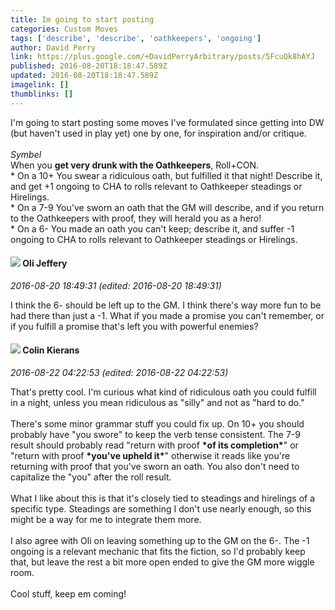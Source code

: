 ```yaml
---
title: Im going to start posting
categories: Custom Moves
tags: ['describe', 'describe', 'oathkeepers', 'ongoing']
author: David Perry
link: https://plus.google.com/+DavidPerryArbitrary/posts/5FcuQk8hAYJ
published: 2016-08-20T18:18:47.589Z
updated: 2016-08-20T18:18:47.589Z
imagelink: []
thumblinks: []
---
```


I&#39;m going to start posting some moves I&#39;ve formulated since getting into DW (but haven&#39;t used in play yet) one by one, for inspiration and/or critique.<br /><br /><i>Symbel</i><br />When you <b>get very drunk with the Oathkeepers</b>, Roll+CON.<br />* On a 10+ You swear a ridiculous oath, but fulfilled it that night! Describe it, and get +1 ongoing to CHA to rolls relevant to Oathkeeper steadings or Hirelings.<br />* On a 7-9 You&#39;ve sworn an oath that the GM will describe, and if you return to the Oathkeepers with proof, they will herald you as a hero! <br />* On a 6- You made an oath you can&#39;t keep; describe it, and suffer -1 ongoing to CHA to rolls relevant to Oathkeeper steadings or Hirelings.
<div id='comment z12pwbboqmr3jjhct22mgzlijknaup2ys04'>
  <h4><img src='{{site.baseurl}}//images/avatars/101126823496630380540_photo.jpg'> Oli Jeffery</h4>
      <p><cite>2016-08-20 18:49:31 (edited: 2016-08-20 18:49:31)</cite></p>
        <p>I think the 6- should be left up to the GM. I think there&#39;s way more fun to be had there than just a -1. What if you made a promise you can&#39;t remember, or if you fulfill a promise that&#39;s left you with powerful enemies?</p>
</div>
        

<div id='comment z12pwbboqmr3jjhct22mgzlijknaup2ys04'>
  <h4><img src='{{site.baseurl}}//images/avatars/102166660006024670653_photo.jpg'> Colin Kierans</h4>
      <p><cite>2016-08-22 04:22:53 (edited: 2016-08-22 04:22:53)</cite></p>
        <p>That&#39;s pretty cool. I&#39;m curious what kind of ridiculous oath you could fulfill in a night, unless you mean ridiculous as &quot;silly&quot; and not as &quot;hard to do.&quot;<br /><br />There&#39;s some minor grammar stuff you could fix up. On 10+ you should probably have &quot;you swore&quot; to keep the verb tense consistent. The 7-9 result should probably read &quot;return with proof <b>*of its completion*</b>&quot; or &quot;return with proof <b>*you&#39;ve upheld it*</b>&quot; otherwise it reads like you&#39;re returning with proof that you&#39;ve sworn an oath. You also don&#39;t need to capitalize the &quot;you&quot; after the roll result.<br /><br />What I like about this is that it&#39;s closely tied to steadings and hirelings of a specific type. Steadings are something I don&#39;t use nearly enough, so this might be a way for me to integrate them more.<br /><br />I also agree with Oli on leaving something up to the GM on the 6-. The -1 ongoing is a relevant mechanic that fits the fiction, so I&#39;d probably keep that, but leave the rest a bit more open ended to give the GM more wiggle room.<br /><br />Cool stuff, keep em coming!</p>
</div>
        